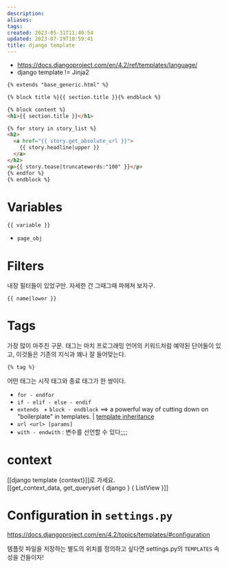 ```yaml
---
description:
aliases: 
tags: 
created: 2023-05-31T11:40:54
updated: 2023-07-19T10:59:41
title: django template
---
```

- <https://docs.djangoproject.com/en/4.2/ref/templates/language/>
- django template != Jinja2

```html
{% extends "base_generic.html" %}

{% block title %}{{ section.title }}{% endblock %}

{% block content %}
<h1>{{ section.title }}</h1>

{% for story in story_list %}
<h2>
  <a href="{{ story.get_absolute_url }}">
    {{ story.headline|upper }}
  </a>
</h2>
<p>{{ story.tease|truncatewords:"100" }}</p>
{% endfor %}
{% endblock %}
```

# Variables

`{{ variable }}`

- `page_obj`

# Filters

내장 필터들이 있었구만. 자세한 건 그때그때 파헤쳐 보자구.

`{{ name|lower }}`

# Tags

가장 많이 마주친 구문. 태그는 마치 프로그래밍 언어의 키워드처럼 예약된 단어들이 있고, 이것들은 기존의 지식과 꽤나 잘 들어맞는다.

`{% tag %}`

어떤 태그는 시작 태그와 종료 태그가 한 쌍이다.

- `for - endfor` 
- `if - elif - else - endif`
- `extends ` + `block - endblock`  ==> a powerful way of cutting down on "boilerplate" in templates. | [template inheritance](https://docs.djangoproject.com/en/4.2/ref/templates/language/#template-inheritance)
- `url <url> [params]`
- `with - endwith` : 변수를 선언할 수 있다;;;;

# context

[[django template {context}]]로 가세요.  
[[get_context_data, get_queryset { django } { ListView }]]

# Configuration in `settings.py`

<https://docs.djangoproject.com/en/4.2/topics/templates/#configuration>

템플릿 파일을 저장하는 별도의 위치를 정의하고 싶다면 settings.py의 `TEMPLATES` 속성을 건들이자!
